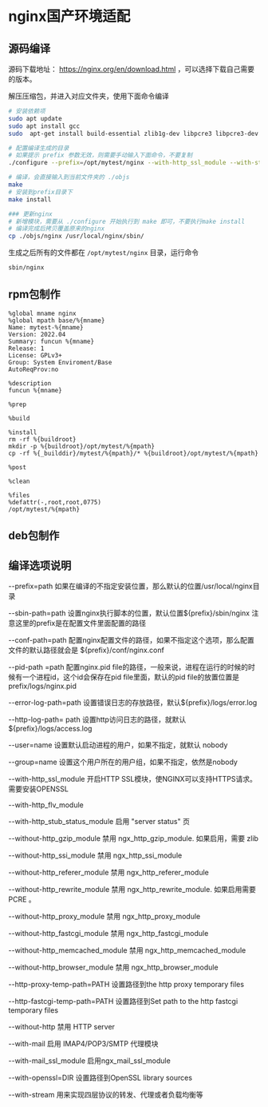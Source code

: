 # nginx国产环境适配
## 源码编译

源码下载地址： https://nginx.org/en/download.html ，可以选择下载自己需要的版本。

解压压缩包，并进入对应文件夹，使用下面命令编译

```bash
# 安装依赖项
sudo apt update
sudo apt install gcc
sudo  apt-get install build-essential zlib1g-dev libpcre3 libpcre3-dev  libssl-dev libxslt1-dev libxml2-dev libgeoip-dev  libgoogle-perftools-dev libperl-dev libtool libpcrecpp0v5 openssl -y

# 配置编译生成的目录
# 如果提示 prefix 参数无效，则需要手动输入下面命令，不要复制
./configure --prefix=/opt/mytest/nginx --with-http_ssl_module --with-stream --with-mail=dynamic

# 编译，会直接输入到当前文件夹的 ./objs
make
# 安装到prefix目录下
make install

### 更新nginx
# 新增模块，需要从 ./configure 开始执行到 make 即可，不要执行make install
# 编译完成后拷贝覆盖原来的nginx
cp ./objs/nginx /usr/local/nginx/sbin/
```

生成之后所有的文件都在 `/opt/mytest/nginx` 目录，运行命令

```bash
sbin/nginx
```

## rpm包制作

```text
%global mname nginx
%global mpath base/%{mname}
Name: mytest-%{mname}
Version: 2022.04
Summary: funcun %{mname}
Release: 1
License: GPLv3+
Group: System Enviroment/Base
AutoReqProv:no

%description
funcun %{mname}

%prep

%build

%install
rm -rf %{buildroot}
mkdir -p %{buildroot}/opt/mytest/%{mpath}
cp -rf %{_builddir}/mytest/%{mpath}/* %{buildroot}/opt/mytest/%{mpath}

%post

%clean

%files
%defattr(-,root,root,0775)
/opt/mytest/%{mpath}
```

## deb包制作


## 编译选项说明

--prefix=path 如果在编译的不指定安装位置，那么默认的位置/usr/local/nginx目录

--sbin-path=path 设置nginx执行脚本的位置，默认位置${prefix}/sbin/nginx 注意这里的prefix是在配置文件里面配置的路径

--conf-path=path 配置nginx配置文件的路径，如果不指定这个选项，那么配置文件的默认路径就会是 ${prefix}/conf/nginx.conf

--pid-path =path 配置nginx.pid file的路径，一般来说，进程在运行的时候的时候有一个进程id，这个id会保存在pid file里面，默认的pid file的放置位置是prefix/logs/nginx.pid

--error-log-path=path 设置错误日志的存放路径，默认${prefix}/logs/error.log

--http-log-path= path 设置http访问日志的路径，就默认${prefix}/logs/access.log

--user=name 设置默认启动进程的用户，如果不指定，就默认 nobody

--group=name 设置这个用户所在的用户组，如果不指定，依然是nobody

--with-http_ssl_module 开启HTTP SSL模块，使NGINX可以支持HTTPS请求。需要安装OPENSSL

--with-http_flv_module

--with-http_stub_status_module 启用 "server status" 页

--without-http_gzip_module 禁用 ngx_http_gzip_module. 如果启用，需要 zlib

--without-http_ssi_module 禁用 ngx_http_ssi_module

--without-http_referer_module 禁用 ngx_http_referer_module

--without-http_rewrite_module 禁用 ngx_http_rewrite_module. 如果启用需要 PCRE 。

--without-http_proxy_module 禁用 ngx_http_proxy_module

--without-http_fastcgi_module 禁用 ngx_http_fastcgi_module

--without-http_memcached_module 禁用 ngx_http_memcached_module

--without-http_browser_module 禁用 ngx_http_browser_module

--http-proxy-temp-path=PATH 设置路径到the http proxy temporary files

--http-fastcgi-temp-path=PATH 设置路径到Set path to the http fastcgi temporary files

--without-http 禁用 HTTP server

--with-mail 启用 IMAP4/POP3/SMTP 代理模块

--with-mail_ssl_module 启用ngx_mail_ssl_module

--with-openssl=DIR 设置路径到OpenSSL library sources

--with-stream 用来实现四层协议的转发、代理或者负载均衡等